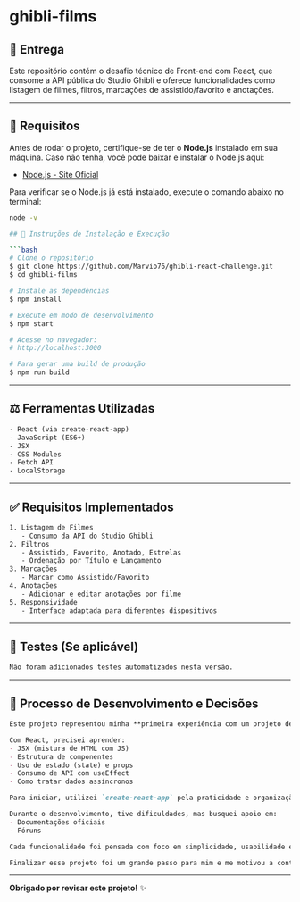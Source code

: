 # ghibli-films

## 🚀 Entrega

Este repositório contém o desafio técnico de Front-end com React, que consome a API pública do Studio Ghibli e oferece funcionalidades como listagem de filmes, filtros, marcações de assistido/favorito e anotações.

---
## 📜 Requisitos

Antes de rodar o projeto, certifique-se de ter o **Node.js** instalado em sua máquina. Caso não tenha, você pode baixar e instalar o Node.js aqui:

- [Node.js - Site Oficial](https://nodejs.org/)

Para verificar se o Node.js já está instalado, execute o comando abaixo no terminal:

```bash
node -v

## 💼 Instruções de Instalação e Execução

```bash
# Clone o repositório
$ git clone https://github.com/Marvio76/ghibli-react-challenge.git
$ cd ghibli-films

# Instale as dependências
$ npm install

# Execute em modo de desenvolvimento
$ npm start

# Acesse no navegador:
# http://localhost:3000

# Para gerar uma build de produção
$ npm run build
```

---

## ⚖️ Ferramentas Utilizadas

```txt
- React (via create-react-app)
- JavaScript (ES6+)
- JSX
- CSS Modules
- Fetch API
- LocalStorage
```

---

## ✅ Requisitos Implementados

```txt
1. Listagem de Filmes
   - Consumo da API do Studio Ghibli
2. Filtros
   - Assistido, Favorito, Anotado, Estrelas
   - Ordenação por Título e Lançamento
3. Marcações
   - Marcar como Assistido/Favorito
4. Anotações
   - Adicionar e editar anotações por filme
5. Responsividade
   - Interface adaptada para diferentes dispositivos
```

---

## 🥺 Testes (Se aplicável)

```txt
Não foram adicionados testes automatizados nesta versão.
```

---

## 📜 Processo de Desenvolvimento e Decisões

```md
Este projeto representou minha **primeira experiência com um projeto dessa complexidade usando React**. Antes disso, eu desenvolvia projetos com HTML, CSS e JavaScript puro, utilizando Live Server.

Com React, precisei aprender:
- JSX (mistura de HTML com JS)
- Estrutura de componentes
- Uso de estado (state) e props
- Consumo de API com useEffect
- Como tratar dados assíncronos

Para iniciar, utilizei `create-react-app` pela praticidade e organização automática do ambiente.

Durante o desenvolvimento, tive dificuldades, mas busquei apoio em:
- Documentações oficiais
- Fóruns

Cada funcionalidade foi pensada com foco em simplicidade, usabilidade e clareza de código.

Finalizar esse projeto foi um grande passo para mim e me motivou a continuar aprendendo React e me aprofundar na carreira como desenvolvedor Front-end.
```

---

**Obrigado por revisar este projeto!** ✨
